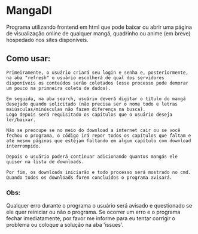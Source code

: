# MangaDl
 Programa utilizando frontend em html que pode baixar ou abrir uma página de visualização online de qualquer mangá, quadrinho ou anime (em breve) hospedado nos sites disponíveis.

## Como usar:
```
Primeiramente, o usuário criará seu login e senha e, posteriormente, na aba "refresh" o usuário escolherá de qual dos servidores disponíveis os conteúdos serão coletados (esse processo pode demorar um pouco na primneira coleta de dados).

Em seguida, na aba search, usuário deverá digitar o título do mangá desejado quando solicitado (não precisa ser o nome todo e letras maiúsculas/minúsculas não fazem diferença na busca).
Logo depois será requisitado os capítulos que o usuário deseja ler/baixar.
 
Não se preocupe se no meio do download a internet cair ou se você fechou o programa, o código irá repor todos os capítulos que faltam e até mesmo páginas que estejam faltando em algum capítulo com download interrompido.
 
Depois o usuário poderá continuar adicionando quantos mangás ele quiser na lista de downloads.

Por fim, os downloads iniciarão e todo processo será mostrado no cmd. Quando todos os downloads forem concluídos o programa avisará.
```
### Obs:
 Qualquer erro durante o programa o usuário será avisado e questionado se ele quer reiniciar ou não o programa.
 Se ocorrer um erro e o programa fechar imediatamente, por favor me informe para eu tentar corrigir o problema ou coloque a solução na aba 'issues'.
  
